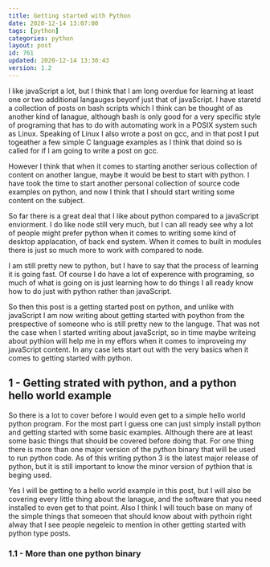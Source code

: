 ```yaml
---
title: Getting started with Python
date: 2020-12-14 13:07:00
tags: [python]
categories: python
layout: post
id: 761
updated: 2020-12-14 13:30:43
version: 1.2
---
```


I like javaScript a lot, but I think that I am long overdue for learning at least one or two additional langauges beyonf just that of javaScript. I have staretd a collection of posts on bash scripts which I think can be thought of as another kind of lanague, although bash is only good for a very specific style of programing that has to do with automating work in a POSIX system such as Linux. Speaking of Linux I also wrote a post on gcc, and in that post I put togeather a few simple C language examples as I think that doind so is called for if I am going to write a post on gcc.

However I think that when it comes to starting another serious collection of content on another langue, maybe it would be best to start with python. I have took the time to start another personal collection of source code examples on python, and now I think that I should start writing some content on the subject.

So far there is a great deal that I like about python compared to a javaScript enviorment. I do like node still very much, but I can all ready see why a lot of people might prefer python when it comes to writing some kind of desktop applacation, of back end system. When it comes to built in modules there is just so much more to work with compared to node.

I am still pretty new to python, but I have to say that the process of learning it is going fast. Of course I do have a lot of experence with programing, so much of what is going on is just learning how to do things I all ready know how to do just with python rather than javaScript.

So then this post is a getting started post on python, and unlike with javaScript I am now writing about getting started with poython from the prespective of someone who is still pretty new to the languge. That was not the case when I started writing about javaScript, so in time maybe writeing about pythion will help me in my effors when it comes to improveing my javaScript content. In any case lets start out with the very basics when it comes to getting started with python.

<!-- more -->

## 1 - Getting strated with python, and a python hello world example

So there is a lot to cover before I would even get to a simple hello world python program. For the most part I guess one can just simply install python and getting started with some basic examples. Although there are at least some basic things that should be covered before doing that. For one thing there is more than one major version of the python binary that will be used to run python code. As of this writing python 3 is the latest major release of python, but it is still important to know the minor version of pythion that is beging used. 

Yes I will be getting to a hello world example in this post, but I will also be covering every little thing about the lanague, and the software that you need installed to even get to that point. Also I think I will touch base on many of the simple things that someoen that should know about with pythoin right alway that I see people negeleic to mention in other getting started with python type posts.

### 1.1 - More than one python binary




